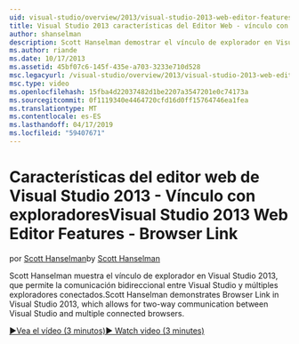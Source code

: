 ```yaml
---
uid: visual-studio/overview/2013/visual-studio-2013-web-editor-features-browser-link
title: Visual Studio 2013 características del Editor Web - vínculo con exploradores | Microsoft Docs
author: shanselman
description: Scott Hanselman demostrar el vínculo de explorador en Visual Studio 2013, que permite la comunicación bidireccional entre Visual Studio y múltiples exploradores conectados...
ms.author: riande
ms.date: 10/17/2013
ms.assetid: 45bf07c6-145f-435e-a703-3233e710d528
msc.legacyurl: /visual-studio/overview/2013/visual-studio-2013-web-editor-features-browser-link
msc.type: video
ms.openlocfilehash: 15fba4d22037482d1be2207a3547201e0c74173a
ms.sourcegitcommit: 0f1119340e4464720cfd16d0ff15764746ea1fea
ms.translationtype: MT
ms.contentlocale: es-ES
ms.lasthandoff: 04/17/2019
ms.locfileid: "59407671"
---
```

# <a name="visual-studio-2013-web-editor-features---browser-link"></a><span data-ttu-id="3c0af-103">Características del editor web de Visual Studio 2013 - Vínculo con exploradores</span><span class="sxs-lookup"><span data-stu-id="3c0af-103">Visual Studio 2013 Web Editor Features - Browser Link</span></span>

<span data-ttu-id="3c0af-104">por [Scott Hanselman](https://github.com/shanselman)</span><span class="sxs-lookup"><span data-stu-id="3c0af-104">by [Scott Hanselman](https://github.com/shanselman)</span></span>

<span data-ttu-id="3c0af-105">Scott Hanselman muestra el vínculo de explorador en Visual Studio 2013, que permite la comunicación bidireccional entre Visual Studio y múltiples exploradores conectados.</span><span class="sxs-lookup"><span data-stu-id="3c0af-105">Scott Hanselman demonstrates Browser Link in Visual Studio 2013, which allows for two-way communication between Visual Studio and multiple connected browsers.</span></span>

[<span data-ttu-id="3c0af-106">&#9654;Vea el vídeo (3 minutos)</span><span class="sxs-lookup"><span data-stu-id="3c0af-106">&#9654; Watch video (3 minutes)</span></span>](https://channel9.msdn.com/Blogs/ASP-NET-Site-Videos/visual-studio-2013-web-editor-features-browser-link)
